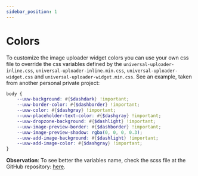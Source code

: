 ```yaml
---
sidebar_position: 1
---
```


# Colors

To customize the image uploader widget colors you can use your own css file to override the css variables defined by the `universal-uploader-inline.css`, `universal-uploader-inline.min.css`, `universal-uploader-widget.css` and `universal-uploader-widget.min.css`. See an example, taken from another personal private project:

```scss
body {
    --uuw-background: #{$dashdark} !important;
    --uuw-border-color: #{$dashborder} !important;
    --uuw-color: #{$dashgray} !important;
    --uuw-placeholder-text-color: #{$dashgray} !important;
    --uuw-dropzone-background: #{$dashlight} !important;
    --uuw-image-preview-border: #{$dashborder} !important;
    --uuw-image-preview-shadow: rgba(0, 0, 0, 0.3);
    --uuw-add-image-background: #{$dashlight} !important;
    --uuw-add-image-color: #{$dashgray} !important;
}
```

**Observation**: To see better the variables name, check the scss file at the GitHub repository: [here](https://github.com/sandro-salles/django-universal-uploader-widget/blob/main/src/styles/_variables.scss).
